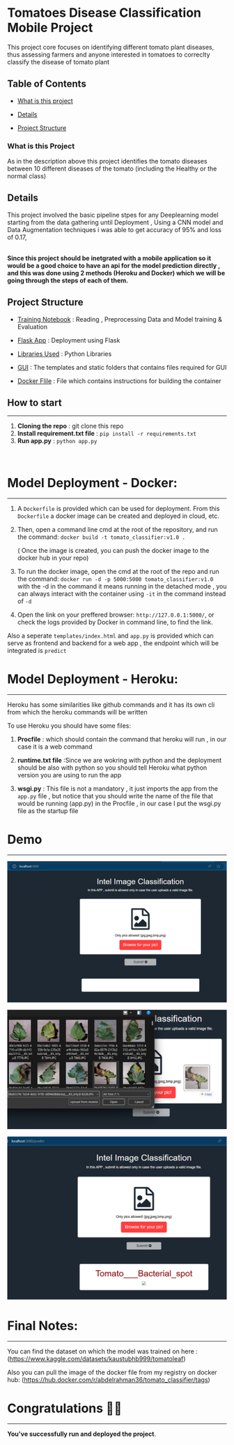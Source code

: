 # Tomatoes Disease Classification Mobile Project
This project core focuses on identifying different tomato plant diseases, thus assessing farmers and anyone interested in tomatoes to correclty classify the disease of tomato plant
## Table of Contents 

* [What is this project](https://github.com/Abdelrahman-ammar/Tomatoes-Mobile-Classification/blob/main/README.md#What-is-this-project)

* [Details](https://github.com/Abdelrahman-ammar/Tomatoes-Mobile-Classification/blob/main/README.md#Details)

* [Project Structure](https://github.com/Abdelrahman-ammar/Tomatoes-Mobile-Classification/blob/main/README.md#Project-Structure)


### What is this Project
As in the description above this project identifies the tomato diseases between 10 different diseases of the tomato (including the Healthy or the normal class)

## Details
This project involved the basic pipeline stpes for any Deeplearning model starting from the data gathering until Deployment , Using a CNN model and Data Augmentation techniques i was able to get accuracy of 95% and loss of 0.17, <br> <br>

<B>Since this project should be inetgrated with a mobile application so it would be a good choice to have an api for the model prediction directly , and this was done using 2 methods (Heroku and Docker) which we will be going through the steps of each of them. </B>


## Project Structure 
- [Training Notebook](./training.ipynb/) : Reading , Preprocessing Data and Model training & Evaluation 
- [Flask App](./app.py) : Deployment using Flask 

- [Libraries Used](./requirements.txt) : Python Libraries 

- [GUI](./templates) : The templates and static folders that contains files required for GUI

- [Docker Flile](./Dockerfile) : File which contains instructions for building the container
## How to start
---
1. **Cloning the repo** : git clone this repo
2. **Install requirement.txt file** : 
`pip install -r requirements.txt`
3. **Run app.py** :  `python app.py`

<br>

# Model Deployment - Docker:
---
1. A `Dockerfile` is provided which can be used for deployment. From this `Dockerfile` a docker image can be created and deployed in cloud, etc.

2. Then, open a command line cmd at the root of the repository, and run the command: `docker build -t tomato_classifier:v1.0 .`
            
    ( Once the image is created, you can push the docker image to the docker hub in your repo)

3. To run the docker image, open the cmd at the root of the repo and run the command:
`docker run -d -p 5000:5000 tomato_classifier:v1.0`
with the -d in the command it means running in the detached mode , you can always interact with the container using `-it` in the command instead of `-d`

4. Open the link on your preffered browser: `http://127.0.0.1:5000/`, or check the logs provided by Docker in command line, to find the link.

Also a seperate `templates/index.html` and `app.py` is provided which can serve as frontend and backend for a web app , the endpoint which will be integrated is `predict`

# Model Deployment - Heroku:
---
Heroku has some similarities like github commands and it has its own cli from which the heroku commands will be written

To use Heroku you should have some files:

1. **Procfile** : which should contain the command that heroku will run , in our case it is a web command

2. **runtime.txt file** :Since we are wokring with python and the deployment should be also with python so you should tell Heroku what python version you are using to run the app

3. **wsgi.py** : This file is not a mandatory , it just imports the app from the `app.py` file , but notice that you should write the name of the file that would be running (app.py) in the Procfile , in our case I put the wsgi.py file as the startup file

# Demo
---
![Home Page](./assets/photo_2024-07-25_20-05-45.jpg)

![Submitting Photo](./assets/photo_2024-07-25_20-06-04.jpg)

![Result](./assets/photo_2024-07-25_20-06-08.jpg)



# Final Notes:
---
You can find the dataset on which the model was trained on here :
(https://www.kaggle.com/datasets/kaustubhb999/tomatoleaf)

Also you can pull the image of the docker file from my registry on docker hub: (https://hub.docker.com/r/abdelrahman36/tomato_classifier/tags)
# Congratulations 🥳🎉
---
<B>You've successfully run and deployed the project</B>.